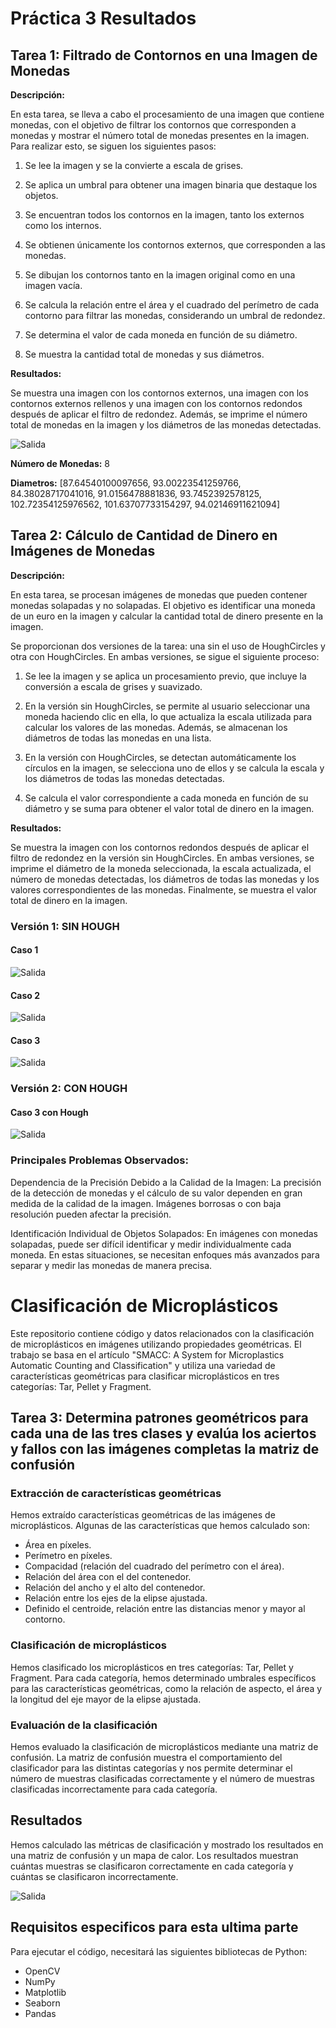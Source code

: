 # Práctica 3 Resultados

## Tarea 1: Filtrado de Contornos en una Imagen de Monedas

**Descripción:**

En esta tarea, se lleva a cabo el procesamiento de una imagen que contiene monedas, con el objetivo de filtrar los contornos que corresponden a monedas y mostrar el número total de monedas presentes en la imagen. Para realizar esto, se siguen los siguientes pasos:

1. Se lee la imagen y se la convierte a escala de grises.

2. Se aplica un umbral para obtener una imagen binaria que destaque los objetos.

3. Se encuentran todos los contornos en la imagen, tanto los externos como los internos.

4. Se obtienen únicamente los contornos externos, que corresponden a las monedas.

5. Se dibujan los contornos tanto en la imagen original como en una imagen vacía.

6. Se calcula la relación entre el área y el cuadrado del perímetro de cada contorno para filtrar las monedas, considerando un umbral de redondez.

7. Se determina el valor de cada moneda en función de su diámetro.

8. Se muestra la cantidad total de monedas y sus diámetros.

**Resultados:**

Se muestra una imagen con los contornos externos, una imagen con los contornos externos rellenos y una imagen con los contornos redondos después de aplicar el filtro de redondez. Además, se imprime el número total de monedas en la imagen y los diámetros de las monedas detectadas.

![Salida](./Capturas/Tarea1.png)


**Número de Monedas:** 8

**Diametros:** [87.64540100097656, 93.00223541259766, 84.38028717041016, 91.0156478881836, 93.7452392578125, 102.72354125976562, 101.63707733154297, 94.02146911621094]


## Tarea 2: Cálculo de Cantidad de Dinero en Imágenes de Monedas

**Descripción:**

En esta tarea, se procesan imágenes de monedas que pueden contener monedas solapadas y no solapadas. El objetivo es identificar una moneda de un euro en la imagen y calcular la cantidad total de dinero presente en la imagen.

Se proporcionan dos versiones de la tarea: una sin el uso de HoughCircles y otra con HoughCircles. En ambas versiones, se sigue el siguiente proceso:

1. Se lee la imagen y se aplica un procesamiento previo, que incluye la conversión a escala de grises y suavizado.

2. En la versión sin HoughCircles, se permite al usuario seleccionar una moneda haciendo clic en ella, lo que actualiza la escala utilizada para calcular los valores de las monedas. Además, se almacenan los diámetros de todas las monedas en una lista.

3. En la versión con HoughCircles, se detectan automáticamente los círculos en la imagen, se selecciona uno de ellos y se calcula la escala y los diámetros de todas las monedas detectadas.

4. Se calcula el valor correspondiente a cada moneda en función de su diámetro y se suma para obtener el valor total de dinero en la imagen.

**Resultados:**

Se muestra la imagen con los contornos redondos después de aplicar el filtro de redondez en la versión sin HoughCircles. En ambas versiones, se imprime el diámetro de la moneda seleccionada, la escala actualizada, el número de monedas detectadas, los diámetros de todas las monedas y los valores correspondientes de las monedas. Finalmente, se muestra el valor total de dinero en la imagen.

### **Versión 1: SIN HOUGH**
#### Caso 1
![Salida](./Capturas/Tarea2-Sol1.png)
#### Caso 2
![Salida](./Capturas/Tarea2-Sol2.png)
#### Caso 3
![Salida](./Capturas/Tarea2-Sol3.png)


### **Versión 2: CON HOUGH**
#### Caso 3 con Hough
![Salida](./Capturas/Tarea2-Sol4.png)


### Principales Problemas Observados:

Dependencia de la Precisión Debido a la Calidad de la Imagen: La precisión de la detección de monedas y el cálculo de su valor dependen en gran medida de la calidad de la imagen. Imágenes borrosas o con baja resolución pueden afectar la precisión.

Identificación Individual de Objetos Solapados: En imágenes con monedas solapadas, puede ser difícil identificar y medir individualmente cada moneda. En estas situaciones, se necesitan enfoques más avanzados para separar y medir las monedas de manera precisa.




# Clasificación de Microplásticos

Este repositorio contiene código y datos relacionados con la clasificación de microplásticos en imágenes utilizando propiedades geométricas. El trabajo se basa en el artículo "SMACC: A System for Microplastics Automatic Counting and Classification" y utiliza una variedad de características geométricas para clasificar microplásticos en tres categorías: Tar, Pellet y Fragment.

##  Tarea 3: Determina patrones geométricos para cada una de las tres clases y evalúa los aciertos y fallos con las imágenes completas la matriz de confusión

### Extracción de características geométricas

Hemos extraído características geométricas de las imágenes de microplásticos. Algunas de las características que hemos calculado son:

- Área en píxeles.
- Perímetro en píxeles.
- Compacidad (relación del cuadrado del perímetro con el área).
- Relación del área con el del contenedor.
- Relación del ancho y el alto del contenedor.
- Relación entre los ejes de la elipse ajustada.
- Definido el centroide, relación entre las distancias menor y mayor al contorno.

### Clasificación de microplásticos

Hemos clasificado los microplásticos en tres categorías: Tar, Pellet y Fragment. Para cada categoría, hemos determinado umbrales específicos para las características geométricas, como la relación de aspecto, el área y la longitud del eje mayor de la elipse ajustada.

### Evaluación de la clasificación

Hemos evaluado la clasificación de microplásticos mediante una matriz de confusión. La matriz de confusión muestra el comportamiento del clasificador para las distintas categorías y nos permite determinar el número de muestras clasificadas correctamente y el número de muestras clasificadas incorrectamente para cada categoría.

## Resultados
Hemos calculado las métricas de clasificación y mostrado los resultados en una matriz de confusión y un mapa de calor. Los resultados muestran cuántas muestras se clasificaron correctamente en cada categoría y cuántas se clasificaron incorrectamente.

![Salida](./Capturas/Tarea3.png)


## Requisitos especificos para esta ultima parte 

Para ejecutar el código, necesitará las siguientes bibliotecas de Python:
- OpenCV
- NumPy
- Matplotlib
- Seaborn
- Pandas



